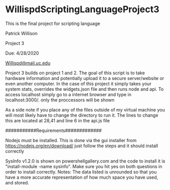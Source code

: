 # WillispdScriptingLanguageProject3
This is the final project for scripting language

Patrick Willison

Project 3

Due: 4/28/2020

Willispd@mail.uc.edu 

Project 3 builds on project 1 and 2. The goal of this script is to take hardware information and potentially upload it to a secure server/website or even another computer. In the case of this project it simply takes your system stats, overrides the widgets.json file and then runs node and api. To access localhost simply go to a internet browser and type in localhost:3000/. only the proccessors will be shown

As a side note if you place any of the files outside of my virtual machine you will most likely have to change the directory to run it. The lines to change this are located at 28,41 and line 6 in the api.js file


###########Requirements#############

Nodejs must be installed. This is done via the gui installer from https://nodejs.org/en/download/ just follow the steps and it should install correctly

SysInfo v1.2.0 is shown on powershellgallery.com and the code to install it is "install-module -name sysinfo". Make sure you hit yes on both questions in order to install correctly.
Notes: The data listed is unrounded so that you have a more accurate representation of how much space you have used, and stored.
